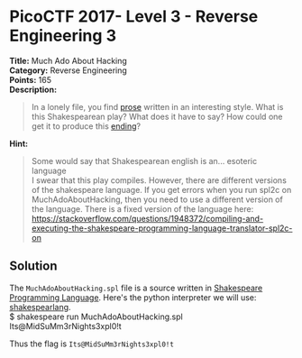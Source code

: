 # PicoCTF 2017- Level 3 - Reverse Engineering 3

**Title:** Much Ado About Hacking  
**Category:** Reverse Engineering  
**Points:** 165  
**Description:**

>In a lonely file, you find [prose](MuchAdoAboutHacking.spl) written in an interesting style. What is this Shakespearean play? What does it have to say? How could one get it to produce this [ending](ending.txt)?  

**Hint:**

>Some would say that Shakespearean english is an... esoteric language  
>I swear that this play compiles. However, there are different versions of the shakespeare language. If you get errors when you run spl2c on MuchAdoAboutHacking, then you need to use a different version of the language. There is a fixed version of the language here: https://stackoverflow.com/questions/1948372/compiling-and-executing-the-shakespeare-programming-language-translator-spl2c-on  

## Solution

The `MuchAdoAboutHacking.spl` file is a source written in [Shakespeare Programming Language](https://en.wikipedia.org/wiki/Shakespeare_Programming_Language). Here's the python interpreter we will use: [shakespearlang](https://github.com/zmbc/shakespearelang).  
    $ shakespeare run MuchAdoAboutHacking.spl
    Its@MidSuMm3rNights3xpl0!t

Thus the flag is `Its@MidSuMm3rNights3xpl0!t`